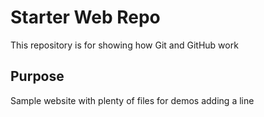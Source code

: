 # Starter Web Repo

This repository is for showing how Git and GitHub work

## Purpose

Sample website with plenty of files for demos
adding a line